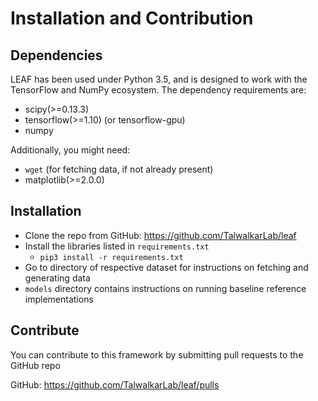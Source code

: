 Installation and Contribution
=============================

Dependencies
-----------

LEAF has been used under Python 3.5, and is designed to work with the TensorFlow
and NumPy ecosystem. The dependency requirements are:

* scipy(>=0.13.3)
* tensorflow(>=1.10) (or tensorflow-gpu)
* numpy

Additionally, you might need:

* `wget` (for fetching data, if not already present)
* matplotlib(>=2.0.0)

Installation
------------

- Clone the repo from GitHub: https://github.com/TalwalkarLab/leaf
- Install the libraries listed in ```requirements.txt```
    - ```pip3 install -r requirements.txt```
- Go to directory of respective dataset for instructions on fetching and generating data
- ```models``` directory contains instructions on running baseline reference implementations

Contribute
----------

You can contribute to this framework by submitting pull requests to the GitHub repo

GitHub: https://github.com/TalwalkarLab/leaf/pulls
